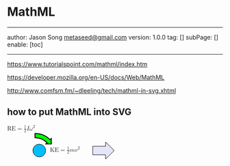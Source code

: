 # MathML
---
author: Jason Song <metaseed@gmail.com>
version: 1.0.0
tag: []
subPage: []
enable: [toc]

---

https://www.tutorialspoint.com/mathml/index.htm

https://developer.mozilla.org/en-US/docs/Web/MathML

http://www.comfsm.fm/~dleeling/tech/mathml-in-svg.xhtml

## how to put MathML into SVG
<svg xmlns="http://www.w3.org/2000/svg" xmlns:xlink="http://www.w3.org/1999/xlink" xmlns:ev="http://www.w3.org/2001/xml-events" version="1.1" width="400px" height="80">
 <g transform="translate(75,60)">
  <g fill="deepskyblue" stroke="black" stroke-width="1px">
   <desc>Marble</desc>
   <a xlink:href="../statistics/s81/marblerace.html" xlink:title="Marble race">
   <circle cx="0" cy="0" r="15"/> 
   </a>
  </g>
 </g>

 <g transform="translate(100,50)">
 <switch>
 <foreignObject width="100" height="40">
  <math xmlns="http://www.w3.org/1998/Math/MathML">
  <mtext>KE</mtext>
  <mo>=</mo>
  <mfrac>
   <mrow><mn>1</mn></mrow>
   <mrow><mn>2</mn></mrow>
  </mfrac>
  <mi>m</mi><msup><mi>v</mi><mn>2</mn></msup>
 </math>
 </foreignObject>
 </switch>
 </g>
 
 <g transform="translate(200,40)">
  <g stroke="black" stroke-width="1" fill="lavender">
   <desc>Linear arrow for kinetic energy</desc>
   <a xlink:href="../physci/ps81/q03.xhtml" xlink:title="Kinetic energy on a quiz">
   <polygon points="0,10 30,10 30,0 50,20 30,40 30,30 0,30"/>
   </a>
  </g>
 </g> 
 
 <g transform="translate(0,0)">
 <switch>
 <foreignObject width="100" height="50">
 <math xmlns="http://www.w3.org/1998/Math/MathML">
  <mtext>RE</mtext>
  <mo>=</mo>
  <mrow>
  <mfrac>
   <mrow><mn>1</mn></mrow>
   <mrow><mn>2</mn></mrow>
  </mfrac>
  <mi>I</mi><msup><mi>ω</mi><mn>2</mn></msup>
  </mrow>
 </math>
 </foreignObject>
 </switch>
 </g>
 
 <!-- Again, SVG after MathMl label -->
 <g transform="translate(65,20) scale(2.0)">
  <g stroke="black" stroke-width="1" fill="lime">
   <desc>Curved arrow for rotational energy</desc>
   <a xlink:href="../physci/ps73/lab04_2008.html#rotational_notes" xlink:title="Rotational end notes">
   <path d="M 0,0 A 25,25 0 0,1 17.68,7.32 l 1.41,-1.41 v 6.36 h -6.36 l 1.41,-1.41 A 20,20 0 0,0 0,5 L 0,0 z"/>
   </a>
  </g>
 </g>

</svg>